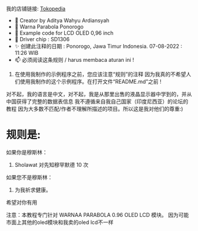 我的店铺链接:
[Tokopedia](https://www.tokopedia.com/warnaparabola)

- 👋 Creator by Aditya Wahyu Ardiansyah
- 👀 Warna Parabola Ponorogo
- 🌱 Example code for LCD OLED 0,96 inch
- 💞️ Driver chip : SD1306
- ✨ 创建此注释的日期 : Ponorogo, Jawa Timur Indonesia. 07-08-2022 : 11:26 WIB
- 📫 必须阅读这条规则 / harus membaca aturan ini !

1. 在使用我制作的示例程序之前，您应该注意“规则”的注释
因为我真的不希望人们使用我制作的这个示例程序。在打开文件“README.md”之前 !

对不起，我的语言是中文，对不起，我是从那里出售的液晶显示器中学到的，并从中国获得了完整的数据表信息
我不遵循来自我自己国家（印度尼西亚）的论坛的教程
因为大多数不匹配/作者不理解所描述的项目。所以这是我对他们的尊重:)

规则是:
======

如果你是穆斯林：
1. Sholawat 对先知穆罕默德 10 次

如果您不是穆斯林：
1. 为我祈求健康。


希望对你有用

注意：本教程专门针对 WARNAA PARABOLA 0.96 OLED LCD 模块。
因为可能市面上其他的oled模块和我卖的oled lcd不一样
